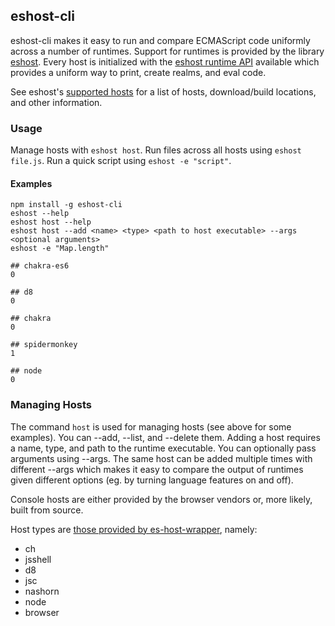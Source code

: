 ## eshost-cli

eshost-cli makes it easy to run and compare ECMAScript code uniformly across a number of runtimes. Support for runtimes is provided by the library [eshost](https://github.com/bterlson/eshost). Every host is initialized with the [eshost runtime API](https://github.com/bterlson/eshost#runtime-library) available which provides a uniform way to print, create realms, and eval code. 

See eshost's [supported hosts](https://github.com/bterlson/eshost#supported-hosts) for a list of hosts, download/build locations, and other information.

### Usage

Manage hosts with `eshost host`. Run files across all hosts using `eshost file.js`. Run a quick script using `eshost -e "script"`.

#### Examples

```
npm install -g eshost-cli
eshost --help
eshost host --help
eshost host --add <name> <type> <path to host executable> --args <optional arguments>
eshost -e "Map.length"

## chakra-es6
0

## d8
0

## chakra
0

## spidermonkey
1

## node
0
```

### Managing Hosts

The command `host` is used for managing hosts (see above for some examples). You can --add, --list, and --delete them. Adding a host requires a name, type, and path to the runtime executable. You can optionally pass arguments using --args. The same host can be added multiple times with different --args which makes it easy to compare the output of runtimes given different options (eg. by turning language features on and off).

Console hosts are either provided by the browser vendors or, more likely, built from source.

Host types are [those provided by es-host-wrapper](https://github.com/bterlson/es-host-wrapper#supported-hosts), namely:

* ch
* jsshell
* d8
* jsc
* nashorn
* node
* browser
